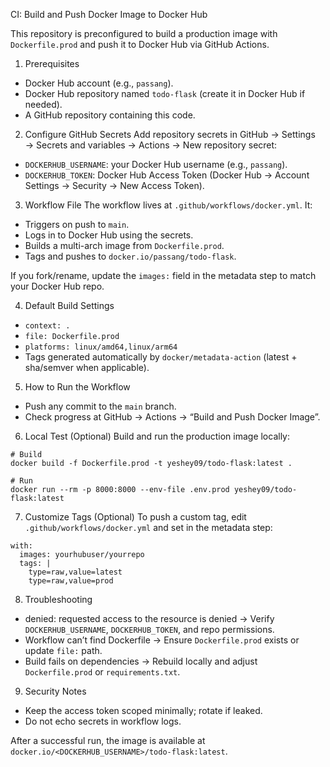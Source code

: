 CI: Build and Push Docker Image to Docker Hub

This repository is preconfigured to build a production image with `Dockerfile.prod` and push it to Docker Hub via GitHub Actions.

1) Prerequisites
- Docker Hub account (e.g., `passang`).
- Docker Hub repository named `todo-flask` (create it in Docker Hub if needed).
- A GitHub repository containing this code.

2) Configure GitHub Secrets
Add repository secrets in GitHub → Settings → Secrets and variables → Actions → New repository secret:
- `DOCKERHUB_USERNAME`: your Docker Hub username (e.g., `passang`).
- `DOCKERHUB_TOKEN`: Docker Hub Access Token (Docker Hub → Account Settings → Security → New Access Token).

3) Workflow File
The workflow lives at `.github/workflows/docker.yml`. It:
- Triggers on push to `main`.
- Logs in to Docker Hub using the secrets.
- Builds a multi-arch image from `Dockerfile.prod`.
- Tags and pushes to `docker.io/passang/todo-flask`.

If you fork/rename, update the `images:` field in the metadata step to match your Docker Hub repo.

4) Default Build Settings
- `context: .`
- `file: Dockerfile.prod`
- `platforms: linux/amd64,linux/arm64`
- Tags generated automatically by `docker/metadata-action` (latest + sha/semver when applicable).

5) How to Run the Workflow
- Push any commit to the `main` branch.
- Check progress at GitHub → Actions → “Build and Push Docker Image”.

6) Local Test (Optional)
Build and run the production image locally:
```
# Build
docker build -f Dockerfile.prod -t yeshey09/todo-flask:latest .

# Run
docker run --rm -p 8000:8000 --env-file .env.prod yeshey09/todo-flask:latest
```

7) Customize Tags (Optional)
To push a custom tag, edit `.github/workflows/docker.yml` and set in the metadata step:
```
with:
  images: yourhubuser/yourrepo
  tags: |
    type=raw,value=latest
    type=raw,value=prod
```

8) Troubleshooting
- denied: requested access to the resource is denied → Verify `DOCKERHUB_USERNAME`, `DOCKERHUB_TOKEN`, and repo permissions.
- Workflow can’t find Dockerfile → Ensure `Dockerfile.prod` exists or update `file:` path.
- Build fails on dependencies → Rebuild locally and adjust `Dockerfile.prod` or `requirements.txt`.

9) Security Notes
- Keep the access token scoped minimally; rotate if leaked.
- Do not echo secrets in workflow logs.

After a successful run, the image is available at `docker.io/<DOCKERHUB_USERNAME>/todo-flask:latest`.

